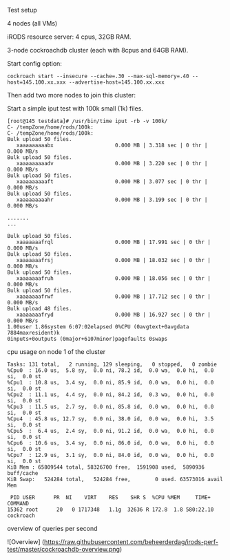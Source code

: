 
Test setup 

4 nodes (all VMs) 

iRODS resource server: 4 cpus, 32GB RAM. 

3-node cockroachdb cluster (each with 8cpus and 64GB RAM). 

Start config option: 

```
cockroach start --insecure --cache=.30 --max-sql-memory=.40 --host=145.100.xx.xxx --advertise-host=145.100.xx.xxx
```

Then add two more nodes to join this cluster: 


Start a simple iput test with 100k small (1k) files. 
```
[root@145 testdata]# /usr/bin/time iput -rb -v 100k/
C- /tempZone/home/rods/100k:
C- /tempZone/home/rods/100k:
Bulk upload 50 files.
   xaaaaaaaaabx                    0.000 MB | 3.318 sec | 0 thr |  0.000 MB/s
Bulk upload 50 files.
   xaaaaaaaaadv                    0.000 MB | 3.220 sec | 0 thr |  0.000 MB/s
Bulk upload 50 files.
   xaaaaaaaaaft                    0.000 MB | 3.077 sec | 0 thr |  0.000 MB/s
Bulk upload 50 files.
   xaaaaaaaaahr                    0.000 MB | 3.199 sec | 0 thr |  0.000 MB/s

.......
...

Bulk upload 50 files.
   xaaaaaaafrql                    0.000 MB | 17.991 sec | 0 thr |  0.000 MB/s
Bulk upload 50 files.
   xaaaaaaafrsj                    0.000 MB | 18.032 sec | 0 thr |  0.000 MB/s
Bulk upload 50 files.
   xaaaaaaafruh                    0.000 MB | 18.056 sec | 0 thr |  0.000 MB/s
Bulk upload 50 files.
   xaaaaaaafrwf                    0.000 MB | 17.712 sec | 0 thr |  0.000 MB/s
Bulk upload 48 files.
   xaaaaaaafryd                    0.000 MB | 16.927 sec | 0 thr |  0.000 MB/s
1.00user 1.86system 6:07:02elapsed 0%CPU (0avgtext+0avgdata 7884maxresident)k
0inputs+0outputs (0major+6107minor)pagefaults 0swaps

````
 cpu usage on node 1 of the cluster 
 
 ```
 Tasks: 131 total,   2 running, 129 sleeping,   0 stopped,   0 zombie
%Cpu0  : 16.0 us,  5.8 sy,  0.0 ni, 78.2 id,  0.0 wa,  0.0 hi,  0.0 si,  0.0 st
%Cpu1  : 10.8 us,  3.4 sy,  0.0 ni, 85.9 id,  0.0 wa,  0.0 hi,  0.0 si,  0.0 st
%Cpu2  : 11.1 us,  4.4 sy,  0.0 ni, 84.2 id,  0.3 wa,  0.0 hi,  0.0 si,  0.0 st
%Cpu3  : 11.5 us,  2.7 sy,  0.0 ni, 85.8 id,  0.0 wa,  0.0 hi,  0.0 si,  0.0 st
%Cpu4  : 45.8 us, 12.7 sy,  0.0 ni, 38.0 id,  0.0 wa,  0.0 hi,  3.5 si,  0.0 st
%Cpu5  :  6.4 us,  2.4 sy,  0.0 ni, 91.2 id,  0.0 wa,  0.0 hi,  0.0 si,  0.0 st
%Cpu6  : 10.6 us,  3.4 sy,  0.0 ni, 86.0 id,  0.0 wa,  0.0 hi,  0.0 si,  0.0 st
%Cpu7  : 12.9 us,  3.1 sy,  0.0 ni, 84.0 id,  0.0 wa,  0.0 hi,  0.0 si,  0.0 st
KiB Mem : 65809544 total, 58326700 free,  1591908 used,  5890936 buff/cache
KiB Swap:   524284 total,   524284 free,        0 used. 63573016 avail Mem 

  PID USER      PR  NI    VIRT    RES    SHR S  %CPU %MEM     TIME+ COMMAND                                                                 
15362 root      20   0 1717348   1.1g  32636 R 172.8  1.8 580:22.10 cockroach
```


overview of queries per second 

 
![Overview] (https://raw.githubusercontent.com/beheerderdag/irods-perf-test/master/cockroachdb-overview.png)
